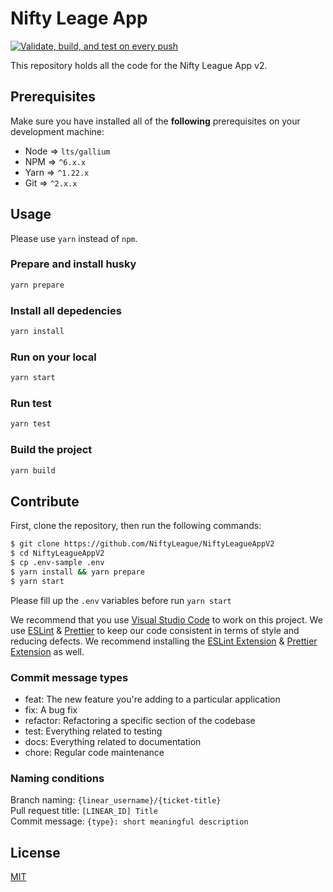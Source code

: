 # Nifty Leage App

[![Validate, build, and test on every push](https://github.com/NiftyLeague/NiftyLeagueAppV2/actions/workflows/ci.yml/badge.svg)](https://github.com/NiftyLeague/NiftyLeagueAppV2/actions/workflows/ci.yml)

This repository holds all the code for the Nifty League App v2.

## Prerequisites

Make sure you have installed all of the **following** prerequisites on your development machine:

- Node => `lts/gallium`
- NPM => `^6.x.x`
- Yarn => `^1.22.x`
- Git => `^2.x.x`

## Usage

Please use `yarn` instead of `npm`.

### Prepare and install husky

```bash
yarn prepare
```

### Install all depedencies

```bash
yarn install
```

### Run on your local

```bash
yarn start
```

### Run test

```bash
yarn test
```

### Build the project

```bash
yarn build
```

## Contribute

First, clone the repository, then run the following commands:

```bash
$ git clone https://github.com/NiftyLeague/NiftyLeagueAppV2
$ cd NiftyLeagueAppV2
$ cp .env-sample .env
$ yarn install && yarn prepare
$ yarn start
```

Please fill up the `.env` variables before run `yarn start`

We recommend that you use [Visual Studio Code](https://code.visualstudio.com/) to work on this project. We use [ESLint](https://github.com/eslint/eslint) & [Prettier](https://github.com/prettier/prettier) to keep our code consistent in terms of style and reducing defects. We recommend installing the [ESLint Extension](https://marketplace.visualstudio.com/items?itemName=dbaeumer.vscode-eslint) & [Prettier Extension](https://marketplace.visualstudio.com/items?itemName=SimonSiefke.prettier-vscode) as well.

### Commit message types

- feat: The new feature you're adding to a particular application
- fix: A bug fix
- refactor: Refactoring a specific section of the codebase
- test: Everything related to testing
- docs: Everything related to documentation
- chore: Regular code maintenance

### Naming conditions

Branch naming: `{linear_username}/{ticket-title}`<br>
Pull request title: `[LINEAR_ID] Title`<br>
Commit message: `{type}: short meaningful description`<br>

## License

[MIT](https://choosealicense.com/licenses/mit/)
